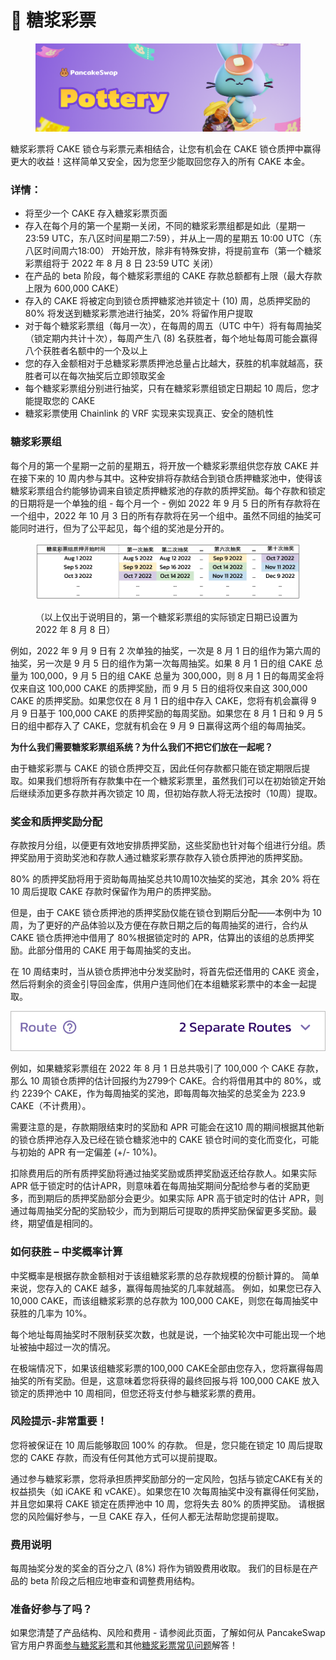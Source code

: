 # 🍯 糖浆彩票

<figure><img src="../../.gitbook/assets/pottery-header (1).png" alt=""><figcaption></figcaption></figure>

糖浆彩票将 CAKE 锁仓与彩票元素相结合，让您有机会在 CAKE 锁仓质押中赢得更大的收益！这样简单又安全，因为您至少能取回您存入的所有 CAKE 本金。

### 详情： <a href="#xiang-qing" id="xiang-qing"></a>

* 将至少一个 CAKE 存入糖浆彩票页面
* 存入在每个月的第一个星期一关闭，不同的糖浆彩票组都是如此（星期一 23:59 UTC，东八区时间星期二7:59），并从上一周的星期五 10:00 UTC（东八区时间周六18:00） 开始开放，除非有特殊安排，将提前宣布（第一个糖浆彩票组将于 2022 年 8 月 8 日 23:59 UTC 关闭）
* 在产品的 beta 阶段，每个糖浆彩票组的 CAKE 存款总额都有上限（最大存款上限为 600,000 CAKE）
* 存入的 CAKE 将被定向到锁仓质押糖浆池并锁定十 (10) 周，总质押奖励的 80% 将发送到糖浆彩票池进行抽奖，20% 将留作用户提取
* 对于每个糖浆彩票组（每月一次），在每周的周五（UTC 中午）将有每周抽奖（锁定期内共计十次），每周产生八 (8) 名获胜者，每个地址每周可能会赢得八个获胜者名额中的一个及以上
* 您的存入金额相对于总糖浆彩票质押池总量占比越大，获胜的机率就越高，获胜者可以在每次抽奖后立即领取奖金
* 每个糖浆彩票组分别进行抽奖，只有在糖浆彩票组锁定日期起 10 周后，您才能提取您的 CAKE
* 糖浆彩票使用 Chainlink 的 VRF 实现来实现真正、安全的随机性

### 糖浆彩票组 <a href="#tang-jiang-cai-piao-zu" id="tang-jiang-cai-piao-zu"></a>

每个月的第一个星期一之前的星期五，将开放一个糖浆彩票组供您存放 CAKE 并在接下来的 10 周内参与其中。这种安排将存款结合到锁仓质押糖浆池中，使得该糖浆彩票组合约能够协调来自锁定质押糖浆池的存款的质押奖励。每个存款和锁定的日期将是一个单独的组 - 每个月一个 - 例如 2022 年 9 月 5 日的所有存款将在一个组中，2022 年 10 月 3 日的所有存款将在另一个组中。虽然不同组的抽奖可能同时进行，但为了公平起见，每个组的奖池是分开的。

<figure><img src="../../.gitbook/assets/Screenshot 2022-07-27 at 1.04.10 PM.jpg" alt=""><figcaption><p>（以上仅出于说明目的，第一个糖浆彩票组的实际锁定日期已设置为 2022 年 8 月 8 日）</p></figcaption></figure>

例如，2022 年 9 月 9 日有 2 次单独的抽奖，一次是 8 月 1 日的组作为第六周的抽奖，另一次是 9 月 5 日的组作为第一次每周抽奖。如果 8 月 1 日的组 CAKE 总量为 100,000，9 月 5 日的组 CAKE 总量为 300,000，则 8 月 1 日的每周奖金将仅来自这 100,000 CAKE 的质押奖励，而 9 月 5 日的组将仅来自这 300,000 CAKE 的质押奖励。如果您仅在 8 月 1 日的组中存入 CAKE，您将有机会赢得 9 月 9 日基于 100,000 CAKE 的质押奖励的每周奖励。如果您在 8 月 1 日和 9 月 5 日的组中都存入了 CAKE，您就有机会在 9 月 9 日赢得这两个组的每周抽奖。

**为什么我们需要糖浆彩票组系统？为什么我们不把它们放在一起呢？**

由于糖浆彩票与 CAKE 的锁仓质押交互，因此任何存款都只能在锁定期限后提取。如果我们想将所有存款集中在一个糖浆彩票里，虽然我们可以在初始锁定开始后继续添加更多存款并再次锁定 10 周，但初始存款人将无法按时（10周）提取。

### 奖金和质押奖励分配 <a href="#jiang-jin-he-zhi-ya-jiang-li-fen-pei" id="jiang-jin-he-zhi-ya-jiang-li-fen-pei"></a>

存款按月分组，以便更有效地安排质押奖励，这些奖励也针对每个组进行分组。质押奖励用于资助奖池和存款人通过糖浆彩票存款存入锁仓质押池的质押奖励。

80% 的质押奖励将用于资助每周抽奖总共10周10次抽奖的奖池，其余 20% 将在 10 周后提取 CAKE 存款时保留作为用户的质押奖励。

但是，由于 CAKE 锁仓质押池的质押奖励仅能在锁仓到期后分配——本例中为 10 周，为了更好的产品体验以及方便在存款日期之后的每周抽奖的进行，合约从 CAKE 锁仓质押池中借用了 80%根据锁定时的 APR，估算出的该组的总质押奖励。此部分借用的 CAKE 用于每周抽奖的支出。

在 10 周结束时，当从锁仓质押池中分发奖励时，将首先偿还借用的 CAKE 资金，然后将剩余的资金引导回金库，供用户连同他们在本组糖浆彩票中的本金一起提取。

&#x20;                                               <img src="../../.gitbook/assets/image (11) (2).png" alt="" data-size="original">

例如，如果糖浆彩票组在 2022 年 8 月 1 日总共吸引了 100,000 个 CAKE 存款，那么 10 周锁仓质押的估计回报约为2799个 CAKE。合约将借用其中的 80%，或约 2239个 CAKE，作为每周抽奖的奖池，即每周每次抽奖的总奖金为 223.9 CAKE（不计费用）。

需要注意的是，存款期限结束时的奖励和 APR 可能会在这10 周的期间根据其他新的锁仓质押池存入及已经在锁仓糖浆池中的 CAKE 锁仓时间的变化而变化，可能与初始的 APR 有一定偏差 (+/- 10%)。

扣除费用后的所有质押奖励将通过抽奖奖励或质押奖励返还给存款人。如果实际 APR 低于锁定时的估计APR，则意味着在每周抽奖期间分配给参与者的奖励更多，而到期后的质押奖励部分会更少。如果实际 APR 高于锁定时的估计 APR，则通过每周抽奖分配的奖励较少，而为到期后可提取的质押奖励保留更多奖励。最终，期望值是相同的。

### 如何获胜 – 中奖概率计算

中奖概率是根据存款金额相对于该组糖浆彩票的总存款规模的份额计算的。 简单来说，您存入的 CAKE 越多，赢得每周抽奖的几率就越高。 例如，如果您已存入 10,000 CAKE，而该组糖浆彩票的总存款为 100,000 CAKE，则您在每周抽奖中获胜的几率为 10%。

每个地址每周抽奖时不限制获奖次数，也就是说，一个抽奖轮次中可能出现一个地址被抽中超过一次的情况。

在极端情况下，如果该组糖浆彩票的100,000 CAKE全部由您存入，您将赢得每周抽奖的所有奖励。但是，这意味着您将获得的最终回报与将 100,000 CAKE 放入锁定的质押池中 10 周相同，但您还将支付参与糖浆彩票的费用。

### 风险提示-非常重要！

您将被保证在 10 周后能够取回 100% 的存款。 但是，您只能在锁定 10 周后提取您的 CAKE 存款，而没有任何其他方式可以提前提取。

通过参与糖浆彩票，您将承担质押奖励部分的一定风险，包括与锁定CAKE有关的权益损失（如 iCAKE 和 vCAKE）。如果您在10 次每周抽奖中没有赢得任何奖励，并且您如果将 CAKE 锁定在质押池中 10 周，您将失去 80% 的质押奖励。 请根据您的风险偏好参与，一旦 CAKE 存入，任何人都无法帮助您提前提取。

### 费用说明

每周抽奖分发的奖金的百分之八 (8%) 将作为销毁费用收取。 我们的目标是在产品的 beta 阶段之后相应地审查和调整费用结构。

### 准备好参与了吗？

如果您清楚了产品结构、风险和费用 - 请参阅此页面，了解如何从 PancakeSwap 官方用户界面[参与糖浆彩票](https://app.gitbook.com/o/-MHRKTpKSfYQBsO7YgOo/s/-MHREX7DHcljbY5IkjgJ-3369173170/\~/changes/DhnYvzxHLGMTcuoqPPV8/products/tang-jiang-cai-piao/ru-he-wan-zhuan-tang-jiang-cai-piao)和其他[糖浆彩票常见问题](https://app.gitbook.com/o/-MHRKTpKSfYQBsO7YgOo/s/-MHREX7DHcljbY5IkjgJ-3369173170/\~/changes/DhnYvzxHLGMTcuoqPPV8/products/tang-jiang-cai-piao/tang-jiang-cai-piao-chang-jian-wen-ti)解答！
